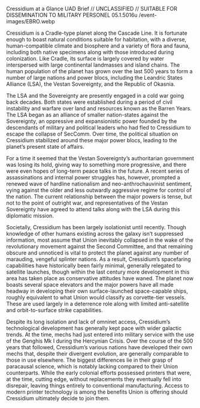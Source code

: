 Cressidium at a Glance
UAD Brief // UNCLASSIFIED // SUITABLE FOR DISSEMINATION TO MILITARY PERSONEL
05.1.5016u
/event-images/EBRO.webp

Cressidium is a Cradle-type planet along the Cascade Line. It is fortunate enough to boast natural conditions suitable for habitation, with a diverse, human-compatible climate and biosphere and a variety of flora and fauna, including both native specimens along with those introduced during colonization. Like Cradle, its surface is largely covered by water interspersed with large continental landmasses and island chains. The human population of the planet has grown over the last 500 years to form a number of large nations and power blocs, including the Leandric States Alliance (LSA), the Vestan Sovereignty, and the Republic of Okasnia.

The LSA and the Sovereignty are presently engaged in a cold war going back decades. Both states were established during a period of civil instability and warfare over land and resources known as the Barren Years. The LSA began as an alliance of smaller nation-states against the Sovereignty, an oppressive and expansionistic power founded by the descendants of military and political leaders who had fled to Cressidium to escape the collapse of SecComm. Over time, the political situation on Cressidium stabilized around these major power blocs, leading to the planet’s present state of affairs.

For a time it seemed that the Vestan Sovereignty’s authoritarian government was losing its hold, giving way to something more progressive, and there were even hopes of long-term peace talks in the future. A recent series of assassinations and internal power struggles has, however, prompted a renewed wave of hardline nationalism and neo-anthrochauvinist sentiment, vying against the older and less outwardly aggressive regime for control of the nation. The current relationship between the major powers is tense, but not to the point of outright war, and representatives of the Vestan Sovereignty have agreed to attend talks along with the LSA during this diplomatic mission.

Societally, Cressidium has been largely isolationist until recently. Though knowledge of other humans existing across the galaxy isn’t suppressed information, most assume that Union inevitably collapsed in the wake of the revolutionary movement against the Second Committee, and that remaining obscure and unnoticed is vital to protect the planet against any number of marauding, vengeful splinter nations. As a result, Cressidium’s spacefaring capabilities have historically been fairly minimal, generally relegated to satellite launches, though within the last century more development in this area has taken place as conservative attitudes have waned. The planet now boasts several space elevators and the major powers have all made headway in developing their own surface-launched space-capable ships, roughly equivalent to what Union would classify as corvette-tier vessels. These are used largely in a deterrence role along with limited anti-satellite and orbit-to-surface strike capabilities.

Despite its long isolation and lack of omninet access, Cressidium’s technological development has generally kept pace with wider galactic trends. At the time, mechs had just entered into military service with the use of the Genghis Mk I during the Hercynian Crisis. Over the course of the 500 years that followed, Cressidium’s various nations have developed their own mechs that, despite their divergent evolution, are generally comparable to those in use elsewhere. The biggest differences lie in their grasp of paracausal science, which is notably lacking compared to their Union counterparts. While the early colonial efforts possessed printers that were, at the time, cutting edge, without replacements they eventually fell into disrepair, leaving things entirely to conventional manufacturing. Access to modern printer technology is among the benefits Union is offering should Cressidium ultimately decide to join them.